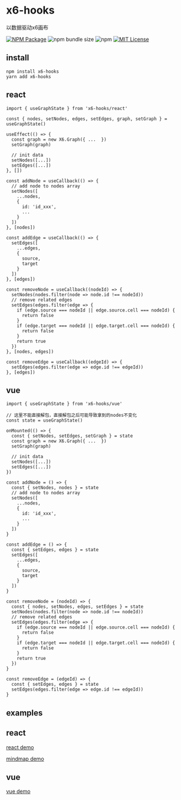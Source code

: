 # x6-hooks

以数据驱动x6画布

<a href="https://www.npmjs.com/package/x6-hooks"><img alt="NPM Package" src="https://img.shields.io/npm/v/x6-hooks.svg?style=flat-square"></a>
![npm bundle size](https://img.shields.io/bundlephobia/minzip/x6-hooks?style=flat-square)
![npm](https://img.shields.io/npm/dm/x6-hooks?style=flat-square)
<a href="/LICENSE"><img src="https://img.shields.io/github/license/lloydzhou/x6-hooks?style=flat-square" alt="MIT License"></a>

## install
```
npm install x6-hooks
yarn add x6-hooks
```

## react

```
import { useGraphState } from 'x6-hooks/react'

const { nodes, setNodes, edges, setEdges, graph, setGraph } = useGraphState()

useEffect(() => {
  const graph = new X6.Graph({ ...  })
  setGraph(graph)

  // init data
  setNodes([...])
  setEdges([...])
}, [])

const addNode = useCallback(() => {
  // add node to nodes array
  setNodes([
    ...nodes,
    {
      id: 'id_xxx',
      ...
    }
  ])
}, [nodes])

const addEdge = useCallback(() => {
  setEdges([
    ...edges,
    {
      source,
      target
    }
  ])
}, [edges])

const removeNode = useCallback((nodeId) => {
  setNodes(nodes.filter(node => node.id !== nodeId))
  // remove related edges
  setEdges(edges.filter(edge => {
    if (edge.source === nodeId || edge.source.cell === nodeId) {
      return false
    }
    if (edge.target === nodeId || edge.target.cell === nodeId) {
      return false
    }
    return true
  })
}, [nodes, edges])

const removeEdge = useCallback((edgeId) => {
  setEdges(edges.filter(edge => edge.id !== edgeId))
}, [edges])

```

## vue

```
import { useGraphState } from 'x6-hooks/vue'

// 这里不能直接解包，直接解包之后可能导致拿到的nodes不变化
const state = useGraphState()

onMounted(() => {
  const { setNodes, setEdges, setGraph } = state
  const graph = new X6.Graph({ ...  })
  setGraph(graph)

  // init data
  setNodes([...])
  setEdges([...])
})

const addNode = () => {
  const { setNodes, nodes } = state
  // add node to nodes array
  setNodes([
    ...nodes,
    {
      id: 'id_xxx',
      ...
    }
  ])
}

const addEdge = () => {
  const { setEdges, edges } = state
  setEdges([
    ...edges,
    {
      source,
      target
    }
  ])
}

const removeNode = (nodeId) => {
  const { nodes, setNodes, edges, setEdges } = state
  setNodes(nodes.filter(node => node.id !== nodeId))
  // remove related edges
  setEdges(edges.filter(edge => {
    if (edge.source === nodeId || edge.source.cell === nodeId) {
      return false
    }
    if (edge.target === nodeId || edge.target.cell === nodeId) {
      return false
    }
    return true
  })
}

const removeEdge = (edgeId) => {
  const { setEdges, edges } = state
  setEdges(edges.filter(edge => edge.id !== edgeId))
}

```

## examples

## react
[react demo](https://codesandbox.io/s/antv-x6-react-graph-demo-6ere13)

[mindmap demo](https://codesandbox.io/s/x6-hooks-react-mindmap-demo-2t6954?file=/src/App.js)

## vue
[vue demo](https://codesandbox.io/s/x6-hooks-vue-demo-j19slj)


